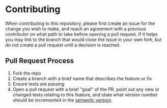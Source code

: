 # Contributing

When contributing to this repository, please first create an issue for the change you wish to make, and reach an agreement
with a previous contributor on what path to take before opening a pull request. If it helps you may link to the branch that
would close the issue in your own fork, but do not create a pull request until a decision is reached.

## Pull Request Process

1. Fork the repo
2. Create a branch with a brief name that describes the feature or fix
3. Ensure tests are passing
4. Open a pull request with a brief "goal" of the PR, point out any new or changed tests relating to this feature, and state
what version number should be incremented in the [semantic version](https://semver.org/).
